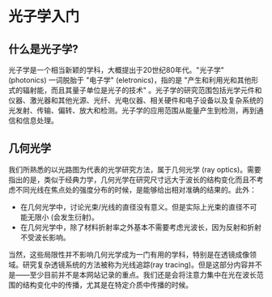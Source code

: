 # 光子学入门

## 什么是光子学?

光子学是一个相当新颖的学科，大概提出于20世纪80年代。"光子学" (photonics) 一词脱胎于 "电子学" (eletronics)，指的是 "产生和利用光和其他形式的辐射能，而且其量子单位是光子的技术" 。光子学的研究范围包括光学元件和仪器、激光器和其他光源、光纤、光电仪器、相关硬件和电子设备以及复杂系统的光发射、传输、偏转、放大和检测。光子学的应用范围从能量产生到检测，再到通信和信息处理。


## 几何光学

我们所熟悉的以光路图为代表的光学研究方法，属于几何光学 (ray optics)。需要指出的是，类似于经典力学，几何光学在研究尺寸远大于波长的结构变化而且不考虑不同光线在焦点处的强度分布的时候，是能够给出相对准确的结果的。此外：

* 在几何光学中，讨论光束/光线的直径没有意义。但是实际上光束的直径不可能无限小 (会发生衍射)。
* 在几何光学中，除了材料折射率之外基本不需要考虑光波长，因为反射和折射不受波长影响。

当然，这些局限性并不影响几何光学成为一门有用的学科，特别是在透镜成像领域。研究复杂透镜系统的方法被称为光线追踪(ray tracing)。但是这部分内容并不是——至少目前并不是本网站记录的重点。我们还是会将注意力集中在光在波长范围的结构变化中的传播，尤其是在特定介质中传播的时候。
